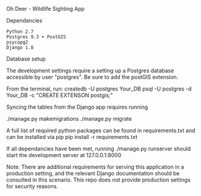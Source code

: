 Oh Deer - Wildlife Sighting App

Dependancies

    Python 2.7
    Postgres 9.3 + PostGIS
    psycopg2
    Django 1.8

Database setup

The development settings require a setting up a Postgres database accessible by user "postgres". Be sure to add the postGIS extension. 

From the terminal, run:
createdb -U postgres Your_DB
psql -U postgres -d Your_DB -c "CREATE EXTENSON postgis;"

Syncing the tables from the Django app requires running

./manage.py makemigrations
./manage.py migrate

A full list of required python packages can be found in requirements.txt and can be installed via pip pip install -r requirements.txt

If all dependancies have been met, running ./manage.py runserver should start the development server at 127.0.0.1:8000

Note: There are additional requirements for serving this application in a production setting, and the relevant Django documentation should be consulted in this scenario. This repo does not provide production settings for security reasons.
